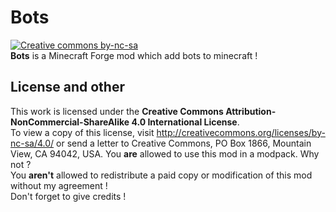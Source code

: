 # Bots
[![Creative commons by-nc-sa](https://licensebuttons.net/l/by-nc-sa/4.0/88x31.png)](http://creativecommons.org/licenses/by-nc-sa/4.0/)  
**Bots** is a Minecraft Forge mod which add bots to minecraft !  
## License and other  
This work is licensed under the **Creative Commons Attribution-NonCommercial-ShareAlike 4.0 International License**.  
To view a copy of this license, visit http://creativecommons.org/licenses/by-nc-sa/4.0/ or send a letter to Creative Commons, PO Box 1866,  Mountain View, CA 94042, USA.
You **are** allowed to use this mod in a modpack. Why not ?  
You **aren't** allowed to redistribute a paid copy or modification of this mod without my agreement !  
Don't forget to give credits !  